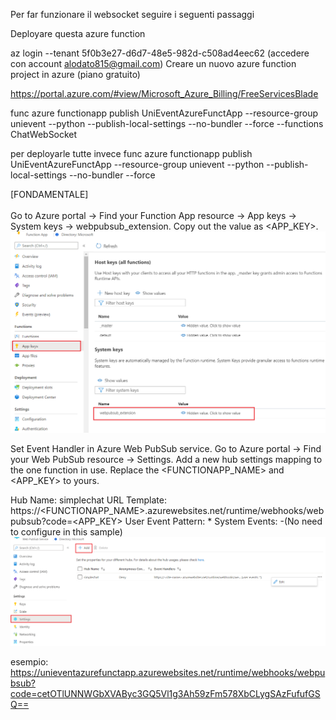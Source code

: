 Per far funzionare il websocket seguire i seguenti passaggi

Deployare questa azure function

az login --tenant 5f0b3e27-d6d7-48e5-982d-c508ad4eec62 (accedere con account alodato815@gmail.com)
Creare un nuovo azure function project in azure (piano gratuito)

https://portal.azure.com/#view/Microsoft_Azure_Billing/FreeServicesBlade
<br>

func azure functionapp publish UniEventAzureFunctApp --resource-group unievent --python --publish-local-settings --no-bundler --force --functions ChatWebSocket

per deployarle tutte invece
func azure functionapp publish UniEventAzureFunctApp --resource-group unievent --python --publish-local-settings --no-bundler --force

[FONDAMENTALE] 
<br>
<br>
Go to Azure portal -> Find your Function App resource -> App keys -> System keys -> webpubsub_extension. Copy out the value as <APP_KEY>.
![img.png](img.png)

Set Event Handler in Azure Web PubSub service. Go to Azure portal -> Find your Web PubSub resource -> Settings. Add a new hub settings mapping to the one function in use. Replace the <FUNCTIONAPP_NAME> and <APP_KEY> to yours.

Hub Name: simplechat
URL Template: https://<FUNCTIONAPP_NAME>.azurewebsites.net/runtime/webhooks/webpubsub?code=<APP_KEY>
User Event Pattern: *
System Events: -(No need to configure in this sample)
![img_1.png](img_1.png)

esempio:
<br>
https://unieventazurefunctapp.azurewebsites.net/runtime/webhooks/webpubsub?code=cetOTlUNNWGbXVAByc3GQ5Vl1g3Ah59zFm578XbCLygSAzFufufGSQ==
